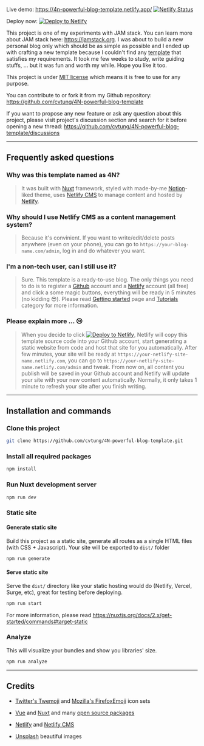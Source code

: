 Live demo: https://4n-powerful-blog-template.netlify.app/ [![Netlify Status](https://api.netlify.com/api/v1/badges/ad589d6b-c50e-42ce-a288-83f979818fc1/deploy-status)](https://app.netlify.com/sites/4n-powerful-blog-template/deploys)

Deploy now: [![Deploy to Netlify](https://www.netlify.com/img/deploy/button.svg)](https://app.netlify.com/start/deploy?repository=https://github.com/cvtung/4N-powerful-blog-template&stack=cms)

This project is one of my experiments with JAM stack. You can learn more about JAM stack here: https://jamstack.org.
I was about to build a new personal blog only which should be as simple as possible and I ended up with crafting a new template because I couldn't find any [template](https://templates.netlify.com/) that satisfies my requirements. It took me few weeks to study, write guiding stuffs, ... but it was fun and worth my while. Hope you like it too.

This project is under [MIT license](https://github.com/cvtung/4N-powerful-blog-template/blob/main/LICENSE) which means it is free to use for any purpose.

You can contribute to or fork it from my Github repository: https://github.com/cvtung/4N-powerful-blog-template

If you want to propose any new feature or ask any question about this project, please visit project's discussion section and search for it before opening a new thread: https://github.com/cvtung/4N-powerful-blog-template/discussions

---

## Frequently asked questions

### Why was this template named as 4N?

> It was built with [Nuxt](https://nuxtjs.org/) framework, styled with made-by-me [Notion](notion.so/)-liked theme, uses [Netlify CMS](https://www.netlifycms.org/) to manage content and hosted by [Netlify](https://www.netlify.com/).

### Why should I use Netlify CMS as a content management system?

> Because it's convinient. If you want to write/edit/delete posts anywhere (even on your phone), you can go to `https://your-blog-name.com/admin`, log in and do whatever you want.

### I'm a non-tech user, can I still use it?

> Sure. This template is a ready-to-use blog. The only things you need to do is to register a [Github](https://github.com/) account and a [Netlify](https://www.netlify.com/) account (all free) and click a some magic buttons, everything will be ready in 5 minutes (no kidding :sunglasses:). Please read [Getting started](https://4n-powerful-blog-template.netlify.app/getting-started) page and [Tutorials](https://4n-powerful-blog-template.netlify.app/tutorials) category for more information.

### Please explain more ... :cry:

> When you decide to click [![Deploy to Netlify](https://www.netlify.com/img/deploy/button.svg)](https://app.netlify.com/start/deploy?repository=https://github.com/cvtung/4N-powerful-blog-template&stack=cms), Netlify will copy this template source code into your Github account, start generating a static website from code and host that site for you automatically. After few minutes, your site will be ready at `https://your-netlify-site-name.netlify.com`, you can go to `https://your-netlify-site-name.netlify.com/admin` and tweak. From now on, all content you publish will be saved in your Github account and Netlify will update your site with your new content automatically. Normally, it only takes 1 minute to refresh your site after you finish writing.

---

## Installation and commands

### Clone this project

```bash
git clone https://github.com/cvtung/4N-powerful-blog-template.git
```

### Install all required packages

```bash
npm install
```

### Run Nuxt development server

```bash
npm run dev
```

### Static site

#### Generate static site

Build this project as a static site, generate all routes as a single HTML files (with CSS + Javascript). Your site will be exported to `dist/` folder

```bash
npm run generate
```

#### Serve static site

Serve the `dist/` directory like your static hosting would do (Netlify, Vercel, Surge, etc), great for testing before deploying.

```bash
npm run start
```

For more information, please read https://nuxtjs.org/docs/2.x/get-started/commands#target-static

### Analyze

This will visualize your bundles and show you libraries' size.

```bash
npm run analyze
```

---

## Credits

-   [Twitter's Twemoji](https://twemoji.twitter.com/) and [Mozilla's FirefoxEmoji](https://mozilla.github.io/fxemoji) icon sets

-   [Vue](https://vuejs.org/) and [Nuxt](https://nuxtjs.org/) and many [open source packages](https://github.com/cvtung/4N-powerful-blog-template/blob/main/package.json)

-   [Netlify](https://www.netlify.com/) and [Netlify CMS](https://www.netlifycms.org/)

-   [Unsplash](https://unsplash.com/) beautiful images

